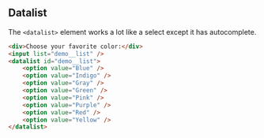 ## Datalist 

The `<datalist>` element works a lot like a select except it has autocomplete.

```html
<div>Choose your favorite color:</div>
<input list="demo__list" />
<datalist id="demo__list">
    <option value="Blue" />
    <option value="Indigo" />
    <option value="Gray" />
    <option value="Green" />
    <option value="Pink" />
    <option value="Purple" />
    <option value="Red" />
    <option value="Yellow" />
</datalist>
```